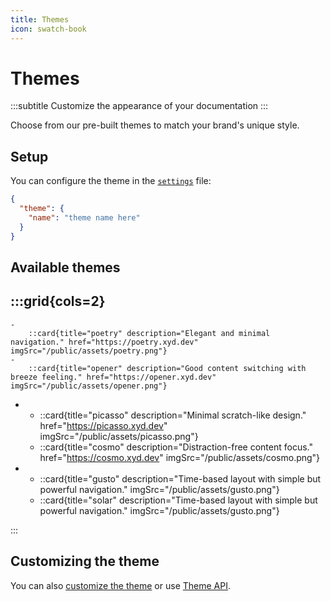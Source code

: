 ```yaml
---
title: Themes
icon: swatch-book
---
```


# Themes
:::subtitle
Customize the appearance of your documentation
:::

Choose from our pre-built themes to match your brand's unique style.

## Setup
You can configure the theme in the [`settings`](/docs/guides/settings) file:

```json
{
  "theme": {
    "name": "theme name here"
  }
}
```

## Available themes

:::grid{cols=2}
- 
    - 
        ::card{title="poetry" description="Elegant and minimal navigation." href="https://poetry.xyd.dev" imgSrc="/public/assets/poetry.png"}
    - 
        ::card{title="opener" description="Good content switching with breeze feeling." href="https://opener.xyd.dev" imgSrc="/public/assets/opener.png"}

- 
    - 
        ::card{title="picasso" description="Minimal scratch-like design." href="https://picasso.xyd.dev" imgSrc="/public/assets/picasso.png"}
    - 
        ::card{title="cosmo" description="Distraction-free content focus." href="https://cosmo.xyd.dev" imgSrc="/public/assets/cosmo.png"}
- 
    - 
        ::card{title="gusto" description="Time-based layout with simple but powerful navigation." imgSrc="/public/assets/gusto.png"}
    - 
        ::card{title="solar" description="Time-based layout with simple but powerful navigation." imgSrc="/public/assets/gusto.png"}
        
:::

## Customizing the theme

You can also [customize the theme](/docs/guides/customization-quickstart) or
use [Theme API](/docs/guides/theme-api).

